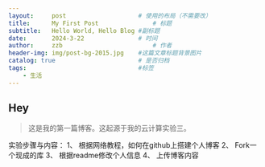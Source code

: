 ```yaml
---
layout:     post   				    # 使用的布局（不需要改）
title:      My First Post 				# 标题 
subtitle:   Hello World, Hello Blog #副标题
date:       2024-3-22 				# 时间
author:     zzb 						# 作者
header-img: img/post-bg-2015.jpg 	#这篇文章标题背景图片
catalog: true 						# 是否归档
tags:								#标签
    - 生活
---
```


## Hey
>这是我的第一篇博客。这起源于我的云计算实验三。

实验步骤与内容：
1、	根据网络教程，如何在github上搭建个人博客
2、	Fork一个现成的库
3、	根据readme修改个人信息
4、	上传博客内容
